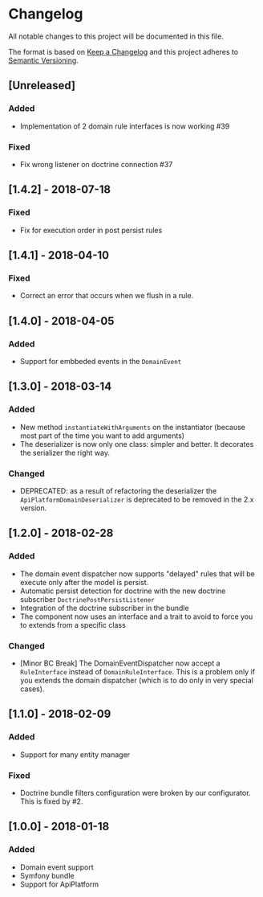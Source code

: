 # Changelog
All notable changes to this project will be documented in this file.

The format is based on [Keep a Changelog](http://keepachangelog.com/en/1.0.0/)
and this project adheres to [Semantic Versioning](http://semver.org/spec/v2.0.0.html).

## [Unreleased]
### Added
- Implementation of 2 domain rule interfaces is now working #39

### Fixed

- Fix wrong listener on doctrine connection #37

## [1.4.2] - 2018-07-18
### Fixed 

- Fix for execution order in post persist rules

## [1.4.1] - 2018-04-10
### Fixed 

- Correct an error that occurs when we flush in a rule.

## [1.4.0] - 2018-04-05
### Added

- Support for embbeded events in the `DomainEvent`

## [1.3.0] - 2018-03-14
### Added

- New method `instantiateWithArguments` on the instantiator (because most part of the time you want to add arguments)
- The deserializer is now only one class: simpler and better. It decorates the serializer the right way.

### Changed

- DEPRECATED: as a result of refactoring the deserializer the `ApiPlatformDomainDeserializer` is deprecated
    to be removed in the 2.x version.

## [1.2.0] - 2018-02-28
### Added

- The domain event dispatcher now supports "delayed" rules that will be execute only after the model is persist.
- Automatic persist detection for doctrine with the new doctrine subscriber `DoctrinePostPersistListener`
- Integration of the doctrine subscriber in the bundle
- The component now uses an interface and a trait to avoid to force you to extends from a specific class

### Changed

- [Minor BC Break] The DomainEventDispatcher now accept a `RuleInterface` instead of `DomainRuleInterface`.
  This is a problem only if you extends the domain dispatcher (which is to do only in very special cases).

## [1.1.0] - 2018-02-09
### Added

- Support for many entity manager

### Fixed

- Doctrine bundle filters configuration were broken by our configurator. This is fixed by #2.

## [1.0.0] - 2018-01-18
### Added

- Domain event support
- Symfony bundle
- Support for ApiPlatform

